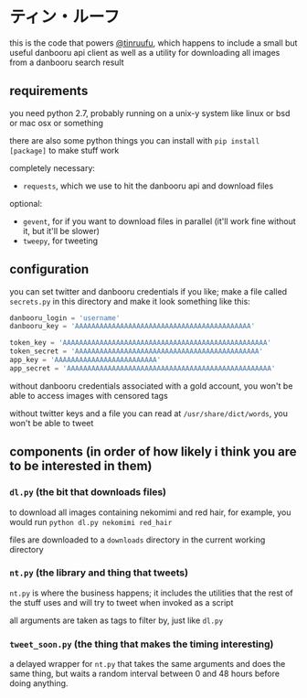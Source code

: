 # ティン・ルーフ

this is the code that powers [@tinruufu](https://twitter.com/tinruufu), which
happens to include a small but useful danbooru api client as well as a utility
for downloading all images from a danbooru search result

## requirements

you need python 2.7, probably running on a unix-y system like linux or bsd or
mac osx or something

there are also some python things you can install with `pip install [package]`
to make stuff work

completely necessary:

- `requests`, which we use to hit the danbooru api and download files

optional:

- `gevent`, for if you want to download files in parallel (it'll work fine
  without it, but it'll be slower)
- `tweepy`, for tweeting

## configuration

you can set twitter and danbooru credentials if you like; make a file called
`secrets.py` in this directory and make it look something like this:

```python
danbooru_login = 'username'
danbooru_key = 'AAAAAAAAAAAAAAAAAAAAAAAAAAAAAAAAAAAAAAAAAAA'

token_key = 'AAAAAAAAAAAAAAAAAAAAAAAAAAAAAAAAAAAAAAAAAAAAAAAAAA'
token_secret = 'AAAAAAAAAAAAAAAAAAAAAAAAAAAAAAAAAAAAAAAAAAAAA'
app_key = 'AAAAAAAAAAAAAAAAAAAAAAAAA'
app_secret = 'AAAAAAAAAAAAAAAAAAAAAAAAAAAAAAAAAAAAAAAAAAAAAAAAAA'
```

without danbooru credentials associated with a gold account, you won't be able
to access images with censored tags

without twitter keys and a file you can read at `/usr/share/dict/words`, you
won't be able to tweet

## components (in order of how likely i think you are to be interested in them)

### `dl.py` (the bit that downloads files)

to download all images containing nekomimi and red hair, for example, you would
run `python dl.py nekomimi red_hair`

files are downloaded to a `downloads` directory in the current working
directory

### `nt.py` (the library and thing that tweets)

`nt.py` is where the business happens; it includes the utilities that the rest
of the stuff uses and will try to tweet when invoked as a script

all arguments are taken as tags to filter by, just like `dl.py`

### `tweet_soon.py` (the thing that makes the timing interesting)

a delayed wrapper for `nt.py` that takes the same arguments and does the same
thing, but waits a random interval between 0 and 48 hours before doing
anything.
